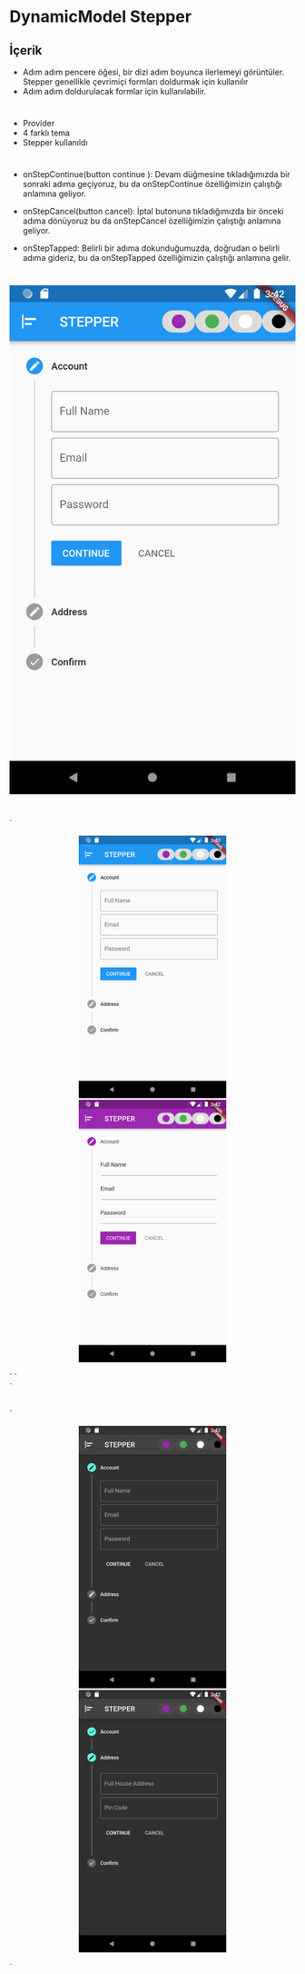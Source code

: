 # DynamicModel Stepper

## İçerik

- Adım adım pencere öğesi, bir dizi adım boyunca ilerlemeyi görüntüler. Stepper genellikle çevrimiçi formları doldurmak için kullanılır
- Adım adım doldurulacak formlar için kullanılabilir.

#
*   Provider
*   4 farklı tema
*   Stepper kullanıldı

#
*   onStepContinue(button continue ): 
Devam düğmesine tıkladığımızda bir sonraki adıma geçiyoruz, bu da onStepContinue özelliğimizin çalıştığı anlamına geliyor.

*   onStepCancel(button cancel):
İptal butonuna tıkladığımızda bir önceki adıma dönüyoruz bu da onStepCancel özelliğimizin çalıştığı anlamına geliyor.

*   onStepTapped:
Belirli bir adıma dokunduğumuzda, doğrudan o belirli adıma gideriz, bu da onStepTapped özelliğimizin çalıştığı anlamına gelir.

#

![EkranGörüntüsü](https://github.com/utku-c/flutter-stepper/blob/main/lib/Ekran%20G%C3%B6r%C3%BCnt%C3%BCleri/Screenshot_1649864521.png?raw=true)

#
`<p align="center">
  <img src="https://github.com/utku-c/flutter-stepper/blob/main/lib/Ekran%20G%C3%B6r%C3%BCnt%C3%BCleri/Screenshot_1649864521.png?raw=true" width="260" title="hover text">
  <img src="https://github.com/utku-c/flutter-stepper/blob/main/lib/Ekran%20G%C3%B6r%C3%BCnt%C3%BCleri/Screenshot_1649864524.png?raw=true" width="260" alt="accessibility text">

</p>`
`
 <br>
`

##
`<p align="center">
  <img src="https://github.com/utku-c/flutter-stepper/blob/main/lib/Ekran%20G%C3%B6r%C3%BCnt%C3%BCleri/Screenshot_1649864527.png?raw=true" width="260" title="hover text">
  <img src="https://github.com/utku-c/flutter-stepper/blob/main/lib/Ekran%20G%C3%B6r%C3%BCnt%C3%BCleri/Screenshot_1649864535.png?raw=true" width="260" alt="accessibility text">
</p>`


